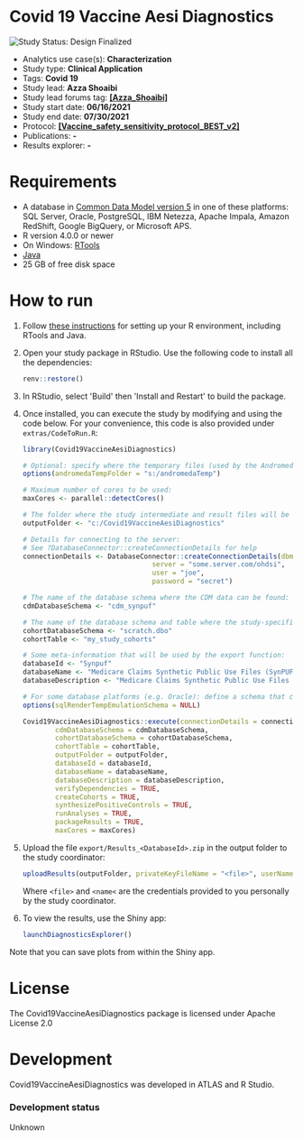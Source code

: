 Covid 19 Vaccine Aesi Diagnostics
=============

<img src="https://img.shields.io/badge/Study%20Status-Repo%20Created-lightgray.svg" alt="Study Status: Design Finalized">

- Analytics use case(s): **Characterization**
- Study type: **Clinical Application**
- Tags: **Covid 19**
- Study lead: **Azza Shoaibi**
- Study lead forums tag: **[[Azza_Shoaibi]](https://forums.ohdsi.org/u/Azza_Shoaibi)**
- Study start date: **06/16/2021**
- Study end date: **07/30/2021**
- Protocol: **[[Vaccine_safety_sensitivity_protocol_BEST_v2]](https://github.com/ohdsi-studies/Covid19VaccineAesiDiagnostics/blob/master/extras/Protocol/Vaccine_safety_sensitivity_protocol_BEST_v2.1_06292021.docx)**
- Publications: **-**
- Results explorer: **-**



Requirements
============

- A database in [Common Data Model version 5](https://github.com/OHDSI/CommonDataModel) in one of these platforms: SQL Server, Oracle, PostgreSQL, IBM Netezza, Apache Impala, Amazon RedShift, Google BigQuery, or Microsoft APS.
- R version 4.0.0 or newer
- On Windows: [RTools](http://cran.r-project.org/bin/windows/Rtools/)
- [Java](http://java.com)
- 25 GB of free disk space

How to run
==========
1. Follow [these instructions](https://ohdsi.github.io/Hades/rSetup.html) for setting up your R environment, including RTools and Java. 

2. Open your study package in RStudio. Use the following code to install all the dependencies:

	```r
	renv::restore()
	```

3. In RStudio, select 'Build' then 'Install and Restart' to build the package.

3. Once installed, you can execute the study by modifying and using the code below. For your convenience, this code is also provided under `extras/CodeToRun.R`:

	```r
	library(Covid19VaccineAesiDiagnostics)
	
	# Optional: specify where the temporary files (used by the Andromeda package) will be created:
	options(andromedaTempFolder = "s:/andromedaTemp")
	
	# Maximum number of cores to be used:
	maxCores <- parallel::detectCores()
	
	# The folder where the study intermediate and result files will be written:
	outputFolder <- "c:/Covid19VaccineAesiDiagnostics"
	
	# Details for connecting to the server:
	# See ?DatabaseConnector::createConnectionDetails for help
	connectionDetails <- DatabaseConnector::createConnectionDetails(dbms = "postgresql",
									server = "some.server.com/ohdsi",
									user = "joe",
									password = "secret")
	
	# The name of the database schema where the CDM data can be found:
	cdmDatabaseSchema <- "cdm_synpuf"
	
	# The name of the database schema and table where the study-specific cohorts will be instantiated:
	cohortDatabaseSchema <- "scratch.dbo"
	cohortTable <- "my_study_cohorts"
	
	# Some meta-information that will be used by the export function:
	databaseId <- "Synpuf"
	databaseName <- "Medicare Claims Synthetic Public Use Files (SynPUFs)"
	databaseDescription <- "Medicare Claims Synthetic Public Use Files (SynPUFs) were created to allow interested parties to gain familiarity using Medicare claims data while protecting beneficiary privacy. These files are intended to promote development of software and applications that utilize files in this format, train researchers on the use and complexities of Centers for Medicare and Medicaid Services (CMS) claims, and support safe data mining innovations. The SynPUFs were created by combining randomized information from multiple unique beneficiaries and changing variable values. This randomization and combining of beneficiary information ensures privacy of health information."
	
	# For some database platforms (e.g. Oracle): define a schema that can be used to emulate temp tables:
	options(sqlRenderTempEmulationSchema = NULL)
	
	Covid19VaccineAesiDiagnostics::execute(connectionDetails = connectionDetails,
            cdmDatabaseSchema = cdmDatabaseSchema,
            cohortDatabaseSchema = cohortDatabaseSchema,
            cohortTable = cohortTable,
            outputFolder = outputFolder,
            databaseId = databaseId,
            databaseName = databaseName,
            databaseDescription = databaseDescription,
            verifyDependencies = TRUE,
            createCohorts = TRUE,
            synthesizePositiveControls = TRUE,
            runAnalyses = TRUE,
            packageResults = TRUE,
            maxCores = maxCores)
	```

4. Upload the file ```export/Results_<DatabaseId>.zip``` in the output folder to the study coordinator:

	```r
	uploadResults(outputFolder, privateKeyFileName = "<file>", userName = "<name>")
	```
	
	Where ```<file>``` and ```<name<``` are the credentials provided to you personally by the study coordinator.
		
5. To view the results, use the Shiny app:

	```r
	launchDiagnosticsExplorer()
	```
  
  Note that you can save plots from within the Shiny app. 

License
=======
The Covid19VaccineAesiDiagnostics package is licensed under Apache License 2.0

Development
===========
Covid19VaccineAesiDiagnostics was developed in ATLAS and R Studio.

### Development status

Unknown
